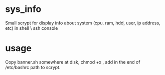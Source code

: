# sys_info
Small scrypt for display info about system (cpu. ram, hdd, user, ip address, etc) in shell \ ssh console
# usage #
Copy banner.sh somewhere at disk, chmod +x , add in the end of /etc/bashrc path to scrypt.
